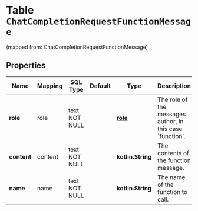 
# Table `ChatCompletionRequestFunctionMessage`
(mapped from: ChatCompletionRequestFunctionMessage)

## Properties
Name | Mapping | SQL Type | Default | Type | Description | Notes
---- | ------- | -------- | ------- | ---- | ----------- | -----
**role** | role | text NOT NULL |  | [**role**](#Role) | The role of the messages author, in this case &#x60;function&#x60;. | 
**content** | content | text NOT NULL |  | **kotlin.String** | The contents of the function message. | 
**name** | name | text NOT NULL |  | **kotlin.String** | The name of the function to call. | 





